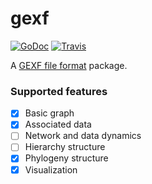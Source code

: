 # gexf

[![GoDoc](https://godoc.org/github.com/mvdan/gexf?status.svg)](https://godoc.org/github.com/mvdan/gexf) [![Travis](https://travis-ci.org/mvdan/gexf.svg?branch=master)](https://travis-ci.org/mvdan/gexf)

A [GEXF file format](https://gephi.org/gexf/format/) package.

### Supported features

* [x] Basic graph
* [x] Associated data
* [ ] Network and data dynamics
* [ ] Hierarchy structure
* [x] Phylogeny structure
* [x] Visualization
